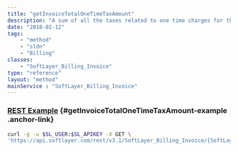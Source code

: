 ```yaml
---
title: "getInvoiceTotalOneTimeTaxAmount"
description: "A sum of all the taxes related to one time charges for this invoice."
date: "2018-02-12"
tags:
    - "method"
    - "sldn"
    - "Billing"
classes:
    - "SoftLayer_Billing_Invoice"
type: "reference"
layout: "method"
mainService : "SoftLayer_Billing_Invoice"
---
```


### [REST Example](#getInvoiceTotalOneTimeTaxAmount-example) <a href="/article/rest/"><i class="fas fa-question"></i></a> {#getInvoiceTotalOneTimeTaxAmount-example .anchor-link} 
```bash
curl -g -u $SL_USER:$SL_APIKEY -X GET \
'https://api.softlayer.com/rest/v3.1/SoftLayer_Billing_Invoice/{SoftLayer_Billing_InvoiceID}/getInvoiceTotalOneTimeTaxAmount'
```
